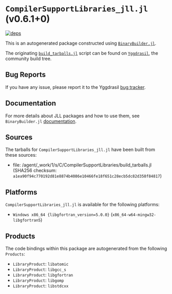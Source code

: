 # `CompilerSupportLibraries_jll.jl` (v0.6.1+0)

[![deps](https://juliahub.com/docs/CompilerSupportLibraries_jll/deps.svg)](https://juliahub.com/ui/Packages/CompilerSupportLibraries_jll/iCwSB?page=2)

This is an autogenerated package constructed using [`BinaryBuilder.jl`](https://github.com/JuliaPackaging/BinaryBuilder.jl).

The originating [`build_tarballs.jl`](https://github.com/JuliaPackaging/Yggdrasil/blob/21d7630045fe39957e131a3e00c4561fec6d245f/C/CompilerSupportLibraries/build_tarballs.jl) script can be found on [`Yggdrasil`](https://github.com/JuliaPackaging/Yggdrasil/), the community build tree.

## Bug Reports

If you have any issue, please report it to the Yggdrasil [bug tracker](https://github.com/JuliaPackaging/Yggdrasil/issues).

## Documentation

For more details about JLL packages and how to use them, see `BinaryBuilder.jl` [documentation](https://docs.binarybuilder.org/stable/jll/).

## Sources

The tarballs for `CompilerSupportLibraries_jll.jl` have been built from these sources:

* file: /agent/_work/1/s/C/CompilerSupportLibraries/build_tarballs.jl (SHA256 checksum: `a1ea90f94c770192d81e8874b4086e10466fe18f651c28ecb5dc82d358f84817`)

## Platforms

`CompilerSupportLibraries_jll.jl` is available for the following platforms:

* `Windows x86_64 {libgfortran_version=5.0.0}` (`x86_64-w64-mingw32-libgfortran5`)

## Products

The code bindings within this package are autogenerated from the following `Products`:

* `LibraryProduct`: `libatomic`
* `LibraryProduct`: `libgcc_s`
* `LibraryProduct`: `libgfortran`
* `LibraryProduct`: `libgomp`
* `LibraryProduct`: `libstdcxx`
